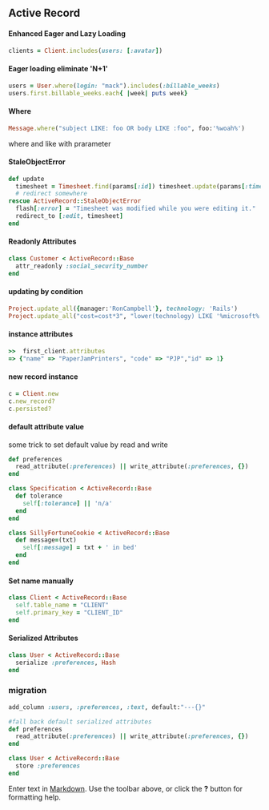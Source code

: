 ## Active Record

#### Enhanced Eager and Lazy Loading

```ruby
clients = Client.includes(users: [:avatar])
```

#### Eager loading eliminate 'N+1'

```ruby
users = User.where(login: "mack").includes(:billable_weeks)
users.first.billable_weeks.each{ |week| puts week}
```

#### Where

```ruby
Message.where("subject LIKE: foo OR body LIKE :foo", foo:'%woah%')
```
where and like with prarameter


#### StaleObjectError

```ruby
def update
  timesheet = Timesheet.find(params[:id]) timesheet.update(params[:timesheet])
  # redirect somewhere
rescue ActiveRecord::StaleObjectError
  flash[:error] = "Timesheet was modified while you were editing it." 
  redirect_to [:edit, timesheet]
end
```

#### Readonly Attributes

```ruby
class Customer < ActiveRecord::Base
  attr_readonly :social_security_number
end
```


#### updating by condition

```ruby
Project.update_all({manager:'RonCampbell'}, technology: 'Rails')
Project.update_all("cost=cost*3", "lower(technology) LIKE '%microsoft%'")
```

#### instance attributes

```ruby
>>  first_client.attributes 
=> {"name" => "PaperJamPrinters", "code" => "PJP","id" => 1}
```

#### new record instance

```ruby
c = Client.new
c.new_record?
c.persisted?
```

#### default attribute value

some trick to set default value by read and write

```ruby
def preferences
  read_attribute(:preferences) || write_attribute(:preferences, {})
end
```

```ruby
class Specification < ActiveRecord::Base
  def tolerance
    self[:tolerance] || 'n/a'
  end
end

class SillyFortuneCookie < ActiveRecord::Base
  def message=(txt)
    self[:message] = txt + ' in bed' 
  end
end
```

#### Set name manually

```ruby
class Client < ActiveRecord::Base
  self.table_name = "CLIENT"
  self.primary_key = "CLIENT_ID"
end
```

#### Serialized Attributes

```ruby
class User < ActiveRecord::Base
  serialize :preferences, Hash
end
```

### migration

```ruby
add_column :users, :preferences, :text, default:"---{}"
```

```ruby
#fall back default serialized attributes
def preferences
  read_attribute(:preferences) || write_attribute(:preferences, {})
end
```

```ruby
class User < ActiveRecord::Base
  store :preferences
end
```



Enter text in [Markdown](http://daringfireball.net/projects/markdown/). Use the toolbar above, or click the **?** button for formatting help.

